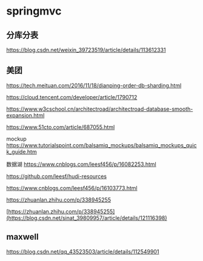 # springmvc
## 分库分表
https://blog.csdn.net/weixin_39723519/article/details/113612331
## 美团
https://tech.meituan.com/2016/11/18/dianping-order-db-sharding.html


https://cloud.tencent.com/developer/article/1790712

https://www.w3cschool.cn/architectroad/architectroad-database-smooth-expansion.html

https://www.51cto.com/article/687055.html

mockup
https://www.tutorialspoint.com/balsamiq_mockups/balsamiq_mockups_quick_guide.htm

数据湖
https://www.cnblogs.com/leesf456/p/16082253.html

https://github.com/leesf/hudi-resources

https://www.cnblogs.com/leesf456/p/16103773.html

https://zhuanlan.zhihu.com/p/338945255

[https://zhuanlan.zhihu.com/p/338945255](https://blog.csdn.net/sinat_39809957/article/details/121116398)

## maxwell
https://blog.csdn.net/qq_43523503/article/details/112549901
